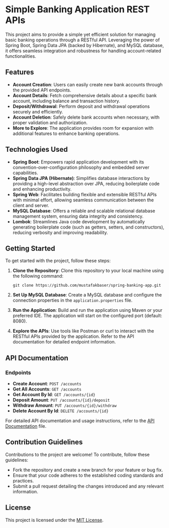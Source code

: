 # Simple Banking Application REST APIs

This project aims to provide a simple yet efficient solution for managing basic banking operations through a RESTful API. Leveraging the power of Spring Boot, Spring Data JPA (backed by Hibernate), and MySQL database, it offers seamless integration and robustness for handling account-related functionalities.

## Features

- **Account Creation**: Users can easily create new bank accounts through the provided API endpoints.
- **Account Details**: Fetch comprehensive details about a specific bank account, including balance and transaction history.
- **Deposit/Withdrawal**: Perform deposit and withdrawal operations securely and efficiently.
- **Account Deletion**: Safely delete bank accounts when necessary, with proper validation and authorization.
- **More to Explore**: The application provides room for expansion with additional features to enhance banking operations.

## Technologies Used

- **Spring Boot**: Empowers rapid application development with its convention-over-configuration philosophy and embedded server capabilities.
- **Spring Data JPA (Hibernate)**: Simplifies database interactions by providing a high-level abstraction over JPA, reducing boilerplate code and enhancing productivity.
- **Spring Web**: Facilitates building flexible and extensible RESTful APIs with minimal effort, allowing seamless communication between the client and server.
- **MySQL Database**: Offers a reliable and scalable relational database management system, ensuring data integrity and consistency.
- **Lombok**: Streamlines Java code development by automatically generating boilerplate code (such as getters, setters, and constructors), reducing verbosity and improving readability.

## Getting Started

To get started with the project, follow these steps:

1. **Clone the Repository**: Clone this repository to your local machine using the following command:
   ```
   git clone https://github.com/mustafakbaser/spring-banking-app.git
   ```

2. **Set Up MySQL Database**: Create a MySQL database and configure the connection properties in the `application.properties` file.

3. **Run the Application**: Build and run the application using Maven or your preferred IDE. The application will start on the configured port (default: 8080).

4. **Explore the APIs**: Use tools like Postman or curl to interact with the RESTful APIs provided by the application. Refer to the API documentation for detailed endpoint information.

## API Documentation

### Endpoints

- **Create Account**: `POST /accounts`
- **Get All Accounts**: `GET /accounts`
- **Get Account By Id**: `GET /accounts/{id}`
- **Deposit Amount**: `PUT /accounts/{id}/deposit`
- **Withdraw Amount**: `PUT /accounts/{id}/withdraw`
- **Delete Account By Id**: `DELETE /accounts/{id}`

For detailed API documentation and usage instructions, refer to the [API Documentation](api-documentation.md) file.

## Contribution Guidelines

Contributions to the project are welcome! To contribute, follow these guidelines:

- Fork the repository and create a new branch for your feature or bug fix.
- Ensure that your code adheres to the established coding standards and practices.
- Submit a pull request detailing the changes introduced and any relevant information.

## License

This project is licensed under the [MIT License](LICENSE).
